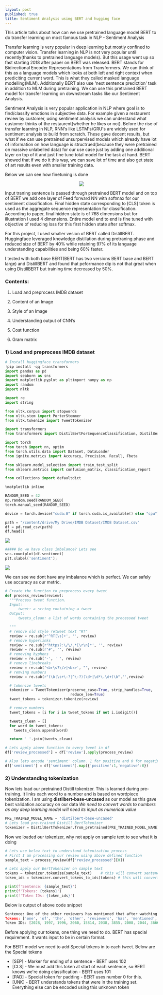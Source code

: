 ```yaml
---
layout: post
published: true
title: Sentiment Analysis using BERT and hugging face
---
```


This article talks about how can we use pretrained language model BERT to do transfer learning on most famous task in NLP - Sentiment Analysis 

Transfer learning is very popular in deep learning but mostly confined to computer vision. Transfer learning in NLP is not very popular until recently(thanks to pretrained
language models). But this usage went up so fast starting 2018 after paper on BERT was released. BERT stands for Bidirectional Encoder Representations from Transformers. We can think of this as a language models which looks at both left and right context when prediciting current word. This is what they called masked language modelling(MLM). Additionally BERT also use 'next sentence prediction' task in addition to MLM during pretraining. We can use this pretrained BERT model for transfer learning on downstream tasks like our Sentiment Analysis.

Sentiment Analysis is very popular application in NLP where goal is to find/classify emotions in subjective data. For example given a restaurent review by customer, using sentiment analysis we can understand what customer thinks of the restaurent(whether he likes or not). Before the rise of transfer learning in NLP, RNN's like LSTM's/GRU's are widely used for sentiment analysis to build from scratch. These gave decent results, but what if we can use pretrained unsurpervised models which already have lot of information on how language is structrued(because they were pretrained on massive unlabelled data) for our use case just by adding one additional layer on top of it and just fine tune total model for the task at hand. BERT showed that if we do it this way, we can save lot of time and also get state of art results even with smaller training data.

Below we can see how finetuning is done

<p align="center">
  <img src="https://raw.githubusercontent.com/raviteja-ganta/raviteja-ganta.github.io/master/images/Bert_sentiment/Bs_f1.png" />
</p>

Input traning sentence is passed through pretrained BERT model and on top of BERT we add one layer of Feed forward NN with softmax for our sentiment classification. Final hidden state corresponding to [CLS] token is used as the aggregate sequence representation for classification. According to paper, final hidden state is of 768 dimensions but for illustration I used 4 dimensions. Entire model end to end is fine tuned with objective of reducing loss for this first hidden state after softmax.

For this project, I used smaller vesion of BERT called DistillBERT. Huggingface leveraged knowledge distillation during pretraning phase and reduced size of BERT by 40% while retaining 97% of its language understanding capabilities and being 60% faster. 

I tested with both base BERT(BERT has two versions BERT base and BERT large) and DistillBERT and found that peformance dip is not that great when using DistillBERT but training time decreased by 50%.

### Contents:

1) Load and preprocess IMDB dataset

2) Content of an Image

3) Style of an Image

4) Understanding output of CNN’s

5) Cost function

6) Gram matrix


### 1) Load and preprocess IMDB dataset

```python
# Install huggingface transformers
!pip install -qq transformers
import pandas as pd
import seaborn as sns
import matplotlib.pyplot as pltimport numpy as np
import random
import nltk

import re
import string

from nltk.corpus import stopwords
from nltk.stem import PorterStemmer
from nltk.tokenize import TweetTokenizer

import transformers
from transformers import DistilBertForSequenceClassification, DistilBertTokenizer, AdamW, get_linear_schedule_with_warmup

import torch
from torch import nn, optim
from torch.utils.data import Dataset, DataLoader
from ignite.metrics import Accuracy, Precision, Recall, Fbeta

from sklearn.model_selection import train_test_split
from sklearn.metrics import confusion_matrix, classification_report

from collections import defaultdict

%matplotlib inline

RANDOM_SEED = 42
np.random.seed(RANDOM_SEED)
torch.manual_seed(RANDOM_SEED)

device = torch.device("cuda:0" if torch.cuda.is_available() else "cpu")
```

```python
path = "/content/drive/My Drive/IMDB Dataset/IMDB Dataset.csv"
df = pd.read_csv(path)
df.head()
```
<p align="left">
  <img src="https://raw.githubusercontent.com/raviteja-ganta/raviteja-ganta.github.io/master/images/Bert_sentiment/Bs_f2.png" />
</p>

```python
##### Do we have class imbalance? Lets see
sns.countplot(df.sentiment)
plt.xlabel('sentiment');
```
<p align="left">
  <img src="https://raw.githubusercontent.com/raviteja-ganta/raviteja-ganta.github.io/master/images/Bert_sentiment/Bs_f3.png" />
</p>

We can see we dont have any imbalance which is perfect. We can safely use accuracy as our metric.

```python
# Create the function to preprocess every tweet
def process_review(review):
  """Process tweet function.
  Input:
      tweet: a string containing a tweet
  Output:
      tweets_clean: a list of words containing the processed tweet

  """
  # remove old style retweet text "RT"
  review = re.sub(r'^RT[\s]+', '', review)
  # remove hyperlinks
  review = re.sub(r'https?:\/\/.*[\r\n]*', '', review)
  review = re.sub(r'#', '', review)
  # removing hyphens
  review = re.sub('-', ' ', review)
  # remove linebreaks
  review = re.sub('<br\s?\/>|<br>', "", review)
  # remving numbers
  review = re.sub(r"(\b|\s+\-?|^\-?)(\d+|\d*\.\d+)\b",'',review)

  # tokenize tweets
  tokenizer = TweetTokenizer(preserve_case=True, strip_handles=True,
                              reduce_len=True)
  tweet_tokens = tokenizer.tokenize(review)

  # remove numbers
  tweet_tokens = [i for i in tweet_tokens if not i.isdigit()]

  tweets_clean = []
  for word in tweet_tokens:
    tweets_clean.append(word)

  return ' '.join(tweets_clean)
```

```python
# Lets apply above function to every tweet in df
df['review_processed'] = df['review'].apply(process_review)

# Also lets encode 'sentiment' column. 1 for positive and 0 for negative sentiment
df['sentiment'] = df['sentiment'].map({'positive':1,'negative':0}) 
```

### 2) Understanding tokenization

Now lets load our pretrained Distill tokenizer. This is learned during pre-training. It links each word to a number and is based on wordpiece tokenization.
I am using **distilbert-base-uncased** as our model as this gave best validation accuracy on our data
*We need to convert words to numbers as any deep learning model will need its input as numerical value*

```python
PRE_TRAINED_MODEL_NAME = 'distilbert-base-uncased'
# Lets load pre-trained Distill BertTokenizer
tokenizer = DistilBertTokenizer.from_pretrained(PRE_TRAINED_MODEL_NAME)
```
Now we loaded our tokenizer, why not apply on sample text to see what it is doing

```python
# Lets use below text to understand tokenization process
# First I am processing our review using above defined function
sample_text = process_review(df['review_processed'][0])

# Lets apply our BertTokenizer on sample text
tokens = tokenizer.tokenize(sample_text)    # this will convert sentence to list of words
token_ids = tokenizer.convert_tokens_to_ids(tokens) # this will convert list of words to list of numbers based on tokenizer

print(f'Sentence: {sample_text}')
print(f'Tokens: {tokens}')
print(f'Token IDs: {token_ids}')
```
Below is output of above code snippet

```python
Sentence: One of the other reviewers has mentioned that after watching just Oz episode you'll be hooked 
Tokens: ['one', 'of', 'the', 'other', 'reviewers', 'has', 'mentioned', 'that', 'after', 'watching', 'just', 'oz', 'episode', 'you', "'", 'll', 'be', 'hooked']
Token IDs: [2028, 1997, 1996, 2060, 15814, 2038, 3855, 2008, 2044, 3666, 2074, 11472, 2792, 2017, 1005,2222, 2022, 13322]
```

Before applying our tokens, one thing we need to do. BERT has special requirement. It wants input to be in certain format.

For BERT model we need to add Special tokens in to each tweet. Below are the Special tokens

* [SEP] - Marker for ending of a sentence - BERT uses 102
* [CLS] - We must add this token at start of each sentence, so BERT knows we're doing classification - BERT uses 101
* [PAD] - Special token for padding - BERT uses number 0 for this.
* [UNK] - BERT understands tokens that were in the training set. Everything else can be encoded using this unknown token
